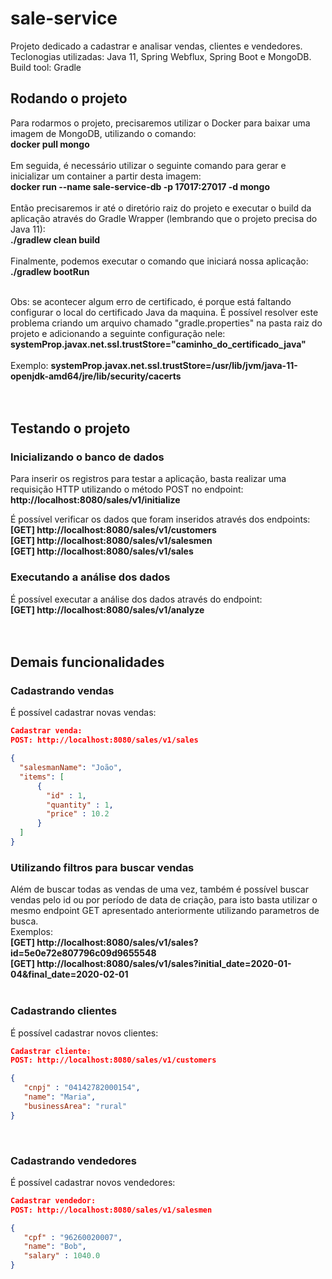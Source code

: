 # sale-service

<p>
Projeto dedicado a cadastrar e analisar vendas, clientes e vendedores.<br />
Teclonogias utilizadas: Java 11, Spring Webflux, Spring Boot e MongoDB.<br />
Build tool: Gradle
</p>

## Rodando o projeto
<p> 
Para rodarmos o projeto, precisaremos utilizar o Docker para baixar uma imagem de MongoDB, utilizando o comando: <br />
<strong>docker pull mongo</strong> <br /><br />
Em seguida, é necessário utilizar o seguinte comando para gerar e inicializar um container a partir desta imagem: <br />
<strong>docker run --name sale-service-db -p 17017:27017 -d mongo </strong> <br /><br />
Então precisaremos ir até o diretório raiz do projeto e executar o build da aplicação através do Gradle Wrapper (lembrando que o projeto precisa do Java 11): <br />
<strong>./gradlew clean build </strong> <br /><br />
Finalmente, podemos executar o comando que iniciará nossa aplicação: <br />
<strong>./gradlew bootRun </strong> <br /><br />
  
Obs: se acontecer algum erro de certificado, é porque está faltando configurar o local do certificado Java da maquina. É possível resolver este problema criando um arquivo chamado "gradle.properties" na pasta raiz do projeto e adicionando a seguinte configuração nele: <br />
<strong>systemProp.javax.net.ssl.trustStore="caminho_do_certificado_java"</strong> <br /> <br />
Exemplo: 
<strong>systemProp.javax.net.ssl.trustStore=/usr/lib/jvm/java-11-openjdk-amd64/jre/lib/security/cacerts</strong> 
<br />
<br />
<br />
</p>

## Testando o projeto
### Inicializando o banco de dados
<p>
Para inserir os registros para testar a aplicação, basta realizar uma requisição 
HTTP utilizando o método POST no endpoint: <strong>http://localhost:8080/sales/v1/initialize</strong>
</p>
<p>
É possível verificar os dados que foram inseridos através dos endpoints: <br />
<strong>[GET] http://localhost:8080/sales/v1/customers</strong><br />
<strong>[GET] http://localhost:8080/sales/v1/salesmen</strong><br />
<strong>[GET] http://localhost:8080/sales/v1/sales</strong><br />
</p>

### Executando a análise dos dados

<p>
É possível executar a análise dos dados através do endpoint: <br />
<strong>[GET] http://localhost:8080/sales/v1/analyze</strong>
<br />
<br />
<br />
</p>

## Demais funcionalidades
### Cadastrando vendas
<p>
É possível cadastrar novas vendas: <br />
</p>

```json
Cadastrar venda: 
POST: http://localhost:8080/sales/v1/sales

{
  "salesmanName": "João",
  "items": [
      {
        "id" : 1,
       	"quantity" : 1,
       	"price" : 10.2
      }
  ]
}
```

### Utilizando filtros para buscar vendas
<p>
Além de buscar todas as vendas de uma vez, também é possível buscar vendas pelo id ou por período de data de criação, para isto basta utilizar o mesmo endpoint GET apresentado anteriormente utilizando parametros de busca.  <br />
Exemplos:  <br />
<strong>[GET] http://localhost:8080/sales/v1/sales?id=5e0e72e807796c09d9655548</strong> <br />
<strong>[GET] http://localhost:8080/sales/v1/sales?initial_date=2020-01-04&final_date=2020-02-01</strong> <br />
<br />
</p>

### Cadastrando clientes
<p>
É possível cadastrar novos clientes: <br />
</p>

```json
Cadastrar cliente: 
POST: http://localhost:8080/sales/v1/customers

{
   "cnpj" : "04142782000154",
   "name": "Maria",
   "businessArea": "rural"
}
```

<br />

### Cadastrando vendedores
<p>
É possível cadastrar novos vendedores: <br />
</p>

```json
Cadastrar vendedor: 
POST: http://localhost:8080/sales/v1/salesmen

{
   "cpf" : "96260020007",
   "name": "Bob",
   "salary" : 1040.0
}
```
